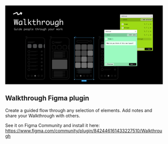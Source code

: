 ![Walkthrough plugin Figma Community image](https://github.com/jtewright/walkthrough/blob/master/screenshot.png?raw=true)
## Walkthrough Figma plugin
Create a guided flow through any selection of elements. Add notes and share your Walkthrough with others.

See it on Figma Community and install it here: https://www.figma.com/community/plugin/842446161433227510/Walkthrough
